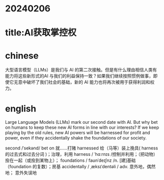 # 20240206
# title:AI获取掌控权

# chinese
大型语言模型（LLMs）是我们与 AI 的第二次接触。但是有什么理由相信人类有能力将这些新形式的AI 与我们的利益保持一致？如果我们继续按照惯例做事，即使它无意中破坏了我们社会的基础，新的 AI 能力也将再次被用于获得利润和权力。

# english
Large Language Models (LLMs) mark our second date with AI. But why bet on humans to keep these new AI forms in line with our interests? If we keep playing by the old rules, new AI powers will be harnessed for profit and power, even if they accidentally shake the foundations of our society.

second /ˈsekənd/
bet on 就……打赌
harnessed 给（马等）装上挽具( harness的过去式和过去分词 )；治理，利用
harness / ˈhɑːrnɪs /控制并利用；（把动物）拴在一起（或拴到某物上）；
foundations / faʊnˈdeɪʃnz /n.  [建]基础（foundation 的复数）；房基
accidentally / ˌæksɪˈdentəli / adv.  意外地，偶然地； 意外失误地

